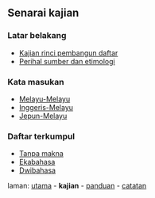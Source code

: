 ---
---

## Senarai kajian

### Latar belakang

* [Kajian rinci pembangun daftar](rinci.md)
* [Perihal sumber dan etimologi](sumber.md)

### Kata masukan

* [Melayu-Melayu](mm.md)
* [Inggeris-Melayu](em.md)
* [Jepun-Melayu](jm.md)

### Daftar terkumpul

* [Tanpa makna](101.md)
* [Ekabahasa](eka.md)
* [Dwibahasa](dwi.md)

laman: [utama][0] - **kajian** - [panduan][2] - [catatan][3]

  [0]: ../index.md
  [2]: ../panduan/index.md
  [3]: ../catatan/index.md
